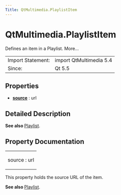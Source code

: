 ```yaml
---
Title: QtMultimedia.PlaylistItem
---
```


# QtMultimedia.PlaylistItem

<span class="subtitle"></span>
<!-- $$$PlaylistItem-brief -->
<p>Defines an item in a Playlist. More...</p>
<!-- @@@PlaylistItem -->
<table class="alignedsummary">
<tr><td class="memItemLeft rightAlign topAlign"> Import Statement:</td><td class="memItemRight bottomAlign"> import QtMultimedia 5.4</td></tr><tr><td class="memItemLeft rightAlign topAlign"> Since:</td><td class="memItemRight bottomAlign">  Qt 5.5</td></tr></table><ul>
</ul>
<h2 id="properties">Properties</h2>
<ul>
<li class="fn"><b><b><a href="#source-prop">source</a></b></b> : url</li>
</ul>
<!-- $$$PlaylistItem-description -->
<h2 id="details">Detailed Description</h2>
</p>
<p><b>See also </b><a href="QtMultimedia.Playlist.md">Playlist</a>.</p>
<!-- @@@PlaylistItem -->
<h2>Property Documentation</h2>
<!-- $$$source -->
<table class="qmlname"><tr valign="top" id="source-prop"><td class="tblQmlPropNode"><p><span class="name">source</span> : <span class="type">url</span></p></td></tr></table><p>This property holds the source URL of the item.</p>
<p><b>See also </b><a href="QtMultimedia.Playlist.md">Playlist</a>.</p>
<!-- @@@source -->
<br/>
